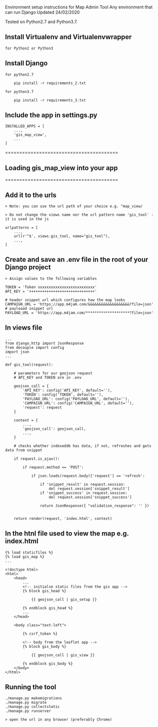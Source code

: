 Environment setup instructions for Map Admin Tool
Any environment that can run Django
Updated 24/02/2020

Tested on Python2.7 and Python3.7.

## Install Virtualenv and Virtualenvwrapper ##

    for Python2 or Python3 

## Install Django ##

    for python2.7

        pip install -r requirements_2.txt

    for python3.7

        pip install -r requirements_3.txt

## Include the app in settings.py ##

    INSTALLED_APPS = [
        ...,
        'gis_map_view',
        ...
    ]

========================================
## Loading gis_map_view into your app ##
========================================

## Add it to the urls ##

    > Note: you can use the url path of your choice e.g. ^map_view/

    > Do not change the views name nor the url pattern name 'gis_tool' - it is used in the js
    
    urlpatterns = [
        ...,
        url(r'^$', views.gis_tool, name="gis_tool"),
        ...,
    ]

## Create and save an .env file in the root of your Django project ##

    > Assign values to the following variables

    TOKEN = 'Token xxxxxxxxxxxxxxxxxxxxxxxxxx'
    API_KEY = '++++++++++++++++++++++++++++++'

    # header snippet url which configures how the map looks
    CAMPAIGN_URL = 'https://app.m4jam.com/&&&&&&&&&&&&&&&&&&&?file=json'
    # payloaad snippet url
    PAYLOAD_URL = 'https://app.m4jam.com/********************?file=json'


## In views file ##

    ...
    from django.http import JsonResponse
    from decouple import config
    import json
    ...

    def gis_tool(request):

        # parameters for our geojson request
        # API_KEY and TOKEN are in .env 
        
        geojson_call = {
            'API_KEY': config('API_KEY', default=''),
            'TOKEN': config('TOKEN', default=''),
            'PAYLOAD_URL': config('PAYLOAD_URL', default=''),
            'CAMPAIGN_URL': config('CAMPAIGN_URL', default=''),
            'request': request
        }

        context = { 
            ...,
            'geojson_call': geojson_call,
            ...,
        }

        # checks whether indexeddb has data, if not, refreshes and gets data from snippet 
        
        if request.is_ajax():
            
            if request.method == 'POST':
                
                if json.loads(request.body)['request'] == 'refresh':

                    if 'snippet_result' in request.session:
                        del request.session['snippet_result']
                    if 'snippet_success' in request.session:
                        del request.session['snippet_success']

                    return JsonResponse({ "validation_response": '' })
            

        return render(request, 'index.html', context)

## In the htnl file used to view the map e.g. index.html ##

    {% load staticfiles %}
    {% load gis_map %}
    ...

    <!doctype html>
    <html>
        <head>
            ...
            <!-- initialse static files from the gis app -->
            {% block gis_head %}

                {{ geojson_call | gis_setup }}
                    
            {% endblock gis_head %}
            ...
        </head>

        <body class="text-left">
            
            {% csrf_token %}
            
            <!-- body from the leaflet app -->
            {% block gis_body %}

                {{ geojson_call | gis_view }}

            {% endblock gis_body %}
        </body>
    </html>


## Running the tool ##
    
    ./manage.py makemigrations
    ./manage.py migrate
    ./manage.py collectstatic
    ./manage.py runserver

    > open the url in any browser (preferably Chrome)
